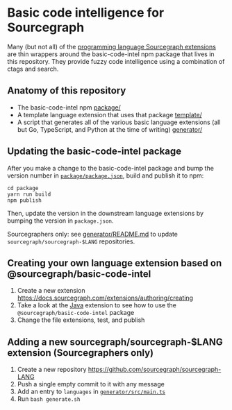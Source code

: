 # Basic code intelligence for Sourcegraph

Many (but not all) of the [programming language Sourcegraph extensions](https://sourcegraph.com/extensions?query=category%3A%22Programming+languages%22) are thin wrappers around the basic-code-intel npm package that lives in this repository. They provide fuzzy code intelligence using a combination of ctags and search.

## Anatomy of this repository

- The basic-code-intel npm [package/](./package/)
- A template language extension that uses that package [template/](./template/)
- A script that generates all of the various basic language extensions (all but Go, TypeScript, and Python at the time of writing) [generator/](./generator/)

## Updating the basic-code-intel package

After you make a change to the basic-code-intel package and bump the version number in [`package/package.json`](./package/package.json), build and publish it to npm:

```
cd package
yarn run build
npm publish
```

Then, update the version in the downstream language extensions by bumping the version in `package.json`.

Sourcegraphers only: see [generator/README.md](./generator/README.md) to update `sourcegraph/sourcegraph-$LANG` repositories.

## Creating your own language extension based on @sourcegraph/basic-code-intel

1. Create a new extension https://docs.sourcegraph.com/extensions/authoring/creating
1. Take a look at the [Java](https://github.com/sourcegraph/sourcegraph-java/blob/master/src/extension.ts) extension to see how to use the `@sourcegraph/basic-code-intel` package
1. Change the file extensions, test, and publish

## Adding a new sourcegraph/sourcegraph-$LANG extension (Sourcegraphers only)

1. Create a new repository https://github.com/sourcegraph/sourcegraph-LANG
1. Push a single empty commit to it with any message
1. Add an entry to `languages` in [`generator/src/main.ts`](generator/src/main.ts)
1. Run `bash generate.sh`
